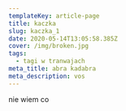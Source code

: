 ```yaml
---
templateKey: article-page
title: kaczka
slug: kaczka_1
date: 2020-05-14T13:05:58.385Z
cover: /img/broken.jpg
tags:
  - tagi w tranwajach
meta_title: abra kadabra
meta_description: vos
---
```

nie wiem co
